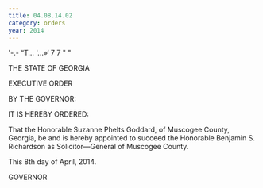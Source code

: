 ```yaml
---
title: 04.08.14.02
category: orders
year: 2014
---
```

   

'-.- “T... '...»‘
 7 7 " "

THE STATE OF GEORGIA

EXECUTIVE ORDER

BY THE GOVERNOR:

IT IS HEREBY ORDERED:

That the Honorable Suzanne Phelts Goddard, of Muscogee
County, Georgia, be and is hereby appointed to succeed the
Honorable Benjamin S. Richardson as Solicitor—General of
Muscogee County.

This 8th day of April, 2014.

GOVERNOR

